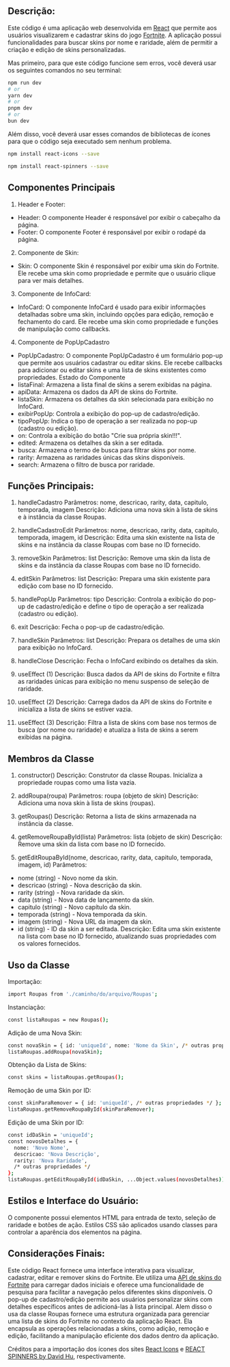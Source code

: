 ## Descrição:

Este código é uma aplicação web desenvolvida em [React](https://react.dev) que permite aos usuários visualizarem e cadastrar skins do jogo [Fortnite](https://www.fortnite.com/?lang=pt-BR). A aplicação possui funcionalidades para buscar skins por nome e raridade, além de permitir a criação e edição de skins personalizadas.

Mas primeiro, para que este código funcione sem erros, você deverá usar os seguintes comandos no seu terminal:

```bash
npm run dev
# or
yarn dev
# or
pnpm dev
# or
bun dev
```

Além disso, você deverá usar esses comandos de bibliotecas de ícones para que o código seja executado sem nenhum problema.
``` bash 
npm install react-icons --save
```

``` bash 
npm install react-spinners --save
```

## Componentes Principais

1. Header e Footer:
- Header: O componente Header é responsável por exibir o cabeçalho da página.
- Footer: O componente Footer é responsável por exibir o rodapé da página.

2. Componente de Skin:
- Skin: O componente Skin é responsável por exibir uma skin do Fortnite. Ele recebe uma skin como propriedade e permite que o usuário clique para ver mais detalhes.

3. Componente de InfoCard:
- InfoCard: O componente InfoCard é usado para exibir informações detalhadas sobre uma skin, incluindo opções para edição, remoção e fechamento do card. Ele recebe uma skin como propriedade e funções de manipulação como callbacks.

4. Componente de PopUpCadastro
- PopUpCadastro: O componente PopUpCadastro é um formulário pop-up que permite aos usuários cadastrar ou editar skins. Ele recebe callbacks para adicionar ou editar skins e uma lista de skins existentes como propriedades.
Estado do Componente
- listaFinal: Armazena a lista final de skins a serem exibidas na página.
- apiData: Armazena os dados da API de skins do Fortnite.
- listaSkin: Armazena os detalhes da skin selecionada para exibição no InfoCard.
- exibirPopUp: Controla a exibição do pop-up de cadastro/edição.
- tipoPopUp: Indica o tipo de operação a ser realizada no pop-up (cadastro ou edição).
- on: Controla a exibição do botão "Crie sua própria skin!!!".
- edited: Armazena os detalhes da skin a ser editada.
- busca: Armazena o termo de busca para filtrar skins por nome.
- rarity: Armazena as raridades únicas das skins disponíveis.
- search: Armazena o filtro de busca por raridade.

## Funções Principais:

1. handleCadastro
Parâmetros: nome, descricao, rarity, data, capitulo, temporada, imagem
Descrição: Adiciona uma nova skin à lista de skins e à instância da classe Roupas.

2. handleCadastroEdit
Parâmetros: nome, descricao, rarity, data, capitulo, temporada, imagem, id
Descrição: Edita uma skin existente na lista de skins e na instância da classe Roupas com base no ID fornecido.

3. removeSkin
Parâmetros: list
Descrição: Remove uma skin da lista de skins e da instância da classe Roupas com base no ID fornecido.

4. editSkin
Parâmetros: list
Descrição: Prepara uma skin existente para edição com base no ID fornecido.

5. handlePopUp
Parâmetros: tipo
Descrição: Controla a exibição do pop-up de cadastro/edição e define o tipo de operação a ser realizada (cadastro ou edição).

6. exit
Descrição: Fecha o pop-up de cadastro/edição.

7. handleSkin
Parâmetros: list
Descrição: Prepara os detalhes de uma skin para exibição no InfoCard.

8. handleClose
Descrição: Fecha o InfoCard exibindo os detalhes da skin.

9. useEffect (1)
Descrição: Busca dados da API de skins do Fortnite e filtra as raridades únicas para exibição no menu suspenso de seleção de raridade.

10. useEffect (2)
Descrição: Carrega dados da API de skins do Fortnite e inicializa a lista de skins se estiver vazia.

11. useEffect (3)
Descrição: Filtra a lista de skins com base nos termos de busca (por nome ou raridade) e atualiza a lista de skins a serem exibidas na página.

## Membros da Classe

1. constructor()
Descrição: Construtor da classe Roupas. Inicializa a propriedade roupas como uma lista vazia.

2. addRoupa(roupa)
Parâmetros: roupa (objeto de skin)
Descrição: Adiciona uma nova skin à lista de skins (roupas).

3. getRoupas()
Descrição: Retorna a lista de skins armazenada na instância da classe.

4. getRemoveRoupaById(lista)
Parâmetros: lista (objeto de skin)
Descrição: Remove uma skin da lista com base no ID fornecido.

5. getEditRoupaById(nome, descricao, rarity, data, capitulo, temporada, imagem, id)
Parâmetros:
- nome (string) - Novo nome da skin.
- descricao (string) - Nova descrição da skin.
- rarity (string) - Nova raridade da skin.
- data (string) - Nova data de lançamento da skin.
- capitulo (string) - Novo capítulo da skin.
- temporada (string) - Nova temporada da skin.
- imagem (string) - Nova URL da imagem da skin.
- id (string) - ID da skin a ser editada.
Descrição: Edita uma skin existente na lista com base no ID fornecido, atualizando suas propriedades com os valores fornecidos.

## Uso da Classe

Importação:

``` bash
import Roupas from './caminho/do/arquivo/Roupas';
```
Instanciação:
``` bash
const listaRoupas = new Roupas();
```
Adição de uma Nova Skin:

``` bash
const novaSkin = { id: 'uniqueId', nome: 'Nome da Skin', /* outras propriedades */ };
listaRoupas.addRoupa(novaSkin);
```
Obtenção da Lista de Skins:

``` bash
const skins = listaRoupas.getRoupas();
```
Remoção de uma Skin por ID:

``` bash
const skinParaRemover = { id: 'uniqueId', /* outras propriedades */ };
listaRoupas.getRemoveRoupaById(skinParaRemover);
```
Edição de uma Skin por ID:

``` bash
const idDaSkin = 'uniqueId';
const novosDetalhes = {
  nome: 'Novo Nome',
  descricao: 'Nova Descrição',
  rarity: 'Nova Raridade',
  /* outras propriedades */
};
listaRoupas.getEditRoupaById(idDaSkin, ...Object.values(novosDetalhes));
```


## Estilos e Interface do Usuário:
O componente possui elementos HTML para entrada de texto, seleção de raridade e botões de ação.
Estilos CSS são aplicados usando classes para controlar a aparência dos elementos na página.

## Considerações Finais:
Este código React fornece uma interface interativa para visualizar, cadastrar, editar e remover skins do Fortnite. Ele utiliza uma [API de skins do Fortnite](https://fortnite-api.com) para carregar dados iniciais e oferece uma funcionalidade de pesquisa para facilitar a navegação pelos diferentes skins disponíveis. O pop-up de cadastro/edição permite aos usuários personalizar skins com detalhes específicos antes de adicioná-las à lista principal. Alem disso o usa da classe Roupas fornece uma estrutura organizada para gerenciar uma lista de skins do Fortnite no contexto da aplicação React. Ela encapsula as operações relacionadas a skins, como adição, remoção e edição, facilitando a manipulação eficiente dos dados dentro da aplicação.

Créditos para a importação dos ícones dos sites [React Icons](https://react-icons.github.io/react-icons/) e [REACT SPINNERS by David Hu](https://www.davidhu.io/react-spinners/), respectivamente.